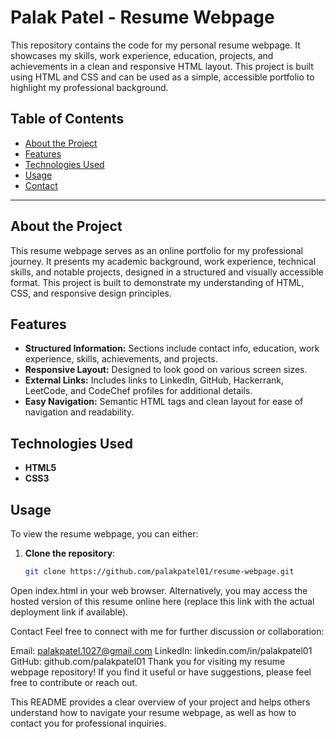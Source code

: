 # Palak Patel - Resume Webpage

This repository contains the code for my personal resume webpage. It showcases my skills, work experience, education, projects, and achievements in a clean and responsive HTML layout. This project is built using HTML and CSS and can be used as a simple, accessible portfolio to highlight my professional background.

## Table of Contents
- [About the Project](#about-the-project)
- [Features](#features)
- [Technologies Used](#technologies-used)
- [Usage](#usage)
- [Contact](#contact)

---

## About the Project

This resume webpage serves as an online portfolio for my professional journey. It presents my academic background, work experience, technical skills, and notable projects, designed in a structured and visually accessible format. This project is built to demonstrate my understanding of HTML, CSS, and responsive design principles.

## Features

- **Structured Information:** Sections include contact info, education, work experience, skills, achievements, and projects.
- **Responsive Layout:** Designed to look good on various screen sizes.
- **External Links:** Includes links to LinkedIn, GitHub, Hackerrank, LeetCode, and CodeChef profiles for additional details.
- **Easy Navigation:** Semantic HTML tags and clean layout for ease of navigation and readability.

## Technologies Used

- **HTML5**
- **CSS3**

## Usage

To view the resume webpage, you can either:

1. **Clone the repository**:
   ```bash
   git clone https://github.com/palakpatel01/resume-webpage.git
Open index.html in your web browser.
Alternatively, you may access the hosted version of this resume online here (replace this link with the actual deployment link if available).

Contact
Feel free to connect with me for further discussion or collaboration:

Email: palakpatel.1027@gmail.com
LinkedIn: linkedin.com/in/palakpatel01
GitHub: github.com/palakpatel01
Thank you for visiting my resume webpage repository! If you find it useful or have suggestions, please feel free to contribute or reach out.


This README provides a clear overview of your project and helps others understand how to navigate your resume webpage, as well as how to contact you for professional inquiries.

